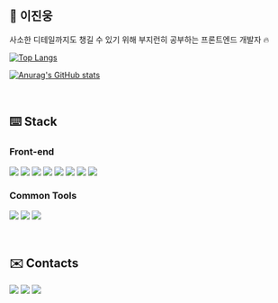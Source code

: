 ## 🚀 이진웅 
사소한 디테일까지도 챙길 수 있기 위해 부지런히 공부하는 프론트엔드 개발자 🔥

[![Top Langs](https://github-readme-stats.vercel.app/api/top-langs/?username=woongstaa&layout=compact&theme=gruvbox)](https://github.com/anuraghazra/github-readme-stats)

[![Anurag's GitHub stats](https://github-readme-stats.vercel.app/api/?username=woongstaa&show_icons=true&hide=stars&theme=gruvbox&hide_title=true)](https://github.com/anuraghazra/github-readme-stats)

<br>

## ⌨️ Stack 

### Front-end
<img src="https://img.shields.io/badge/html5-E34F26?style=for-the-badge&logo=html5&logoColor=white"> <img src="https://img.shields.io/badge/css3-1572B6?style=for-the-badge&logo=css3&logoColor=white"> <img src="https://img.shields.io/badge/javascript-F7DF1E?style=for-the-badge&logo=javascript&logoColor=black"> <img src="https://img.shields.io/badge/typescript-3178C6?style=for-the-badge&logo=typescript&logoColor=white"> <img src="https://img.shields.io/badge/react-61DAFB?style=for-the-badge&logo=react&logoColor=black"> <img src="https://img.shields.io/badge/next.js-000000?style=for-the-badge&logo=next.js&logoColor=white"> <img src="https://img.shields.io/badge/sass-CC6699?style=for-the-badge&logo=sass&logoColor=white"> <img src="https://img.shields.io/badge/styledcomponents-DB7093?style=for-the-badge&logo=styledcomponents&logoColor=white">

### Common Tools

<img src="https://img.shields.io/badge/github-181717?style=for-the-badge&logo=github&logoColor=white"> <img src="https://img.shields.io/badge/slack-4A154B?style=for-the-badge&logo=slack&logoColor=white"> <img src="https://img.shields.io/badge/notion-000000?style=for-the-badge&logo=notion&logoColor=white">


<br>

## ✉️ Contacts
<a href="mailto:jinung91@gmail.com" target="_blank"><img src="https://img.shields.io/badge/mail-EA4335?style=for-the-badge&logo=gmail&logoColor=white"/></a> <a href="https://velog.io/@woongstaa" target="_blank"><img src="https://img.shields.io/badge/blog-20C997?style=for-the-badge&logo=velog&logoColor=white"/></a> <a href="https://ring-lord-16b.notion.site/Front-end-Developer-45e26c1f8f6c4b7799a1859abb0acef7" target="_blank"><img src="https://img.shields.io/badge/portfolio-000000?style=for-the-badge&logo=notion&logoColor=white"/></a>

